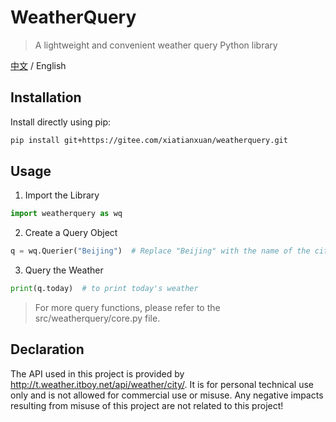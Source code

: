 # WeatherQuery
> A lightweight and convenient weather query Python library

[中文](../README.md) / English

## Installation
Install directly using pip:
```bash
pip install git+https://gitee.com/xiatianxuan/weatherquery.git
```

## Usage
1. Import the Library
```py
import weatherquery as wq
```
2. Create a Query Object
```py
q = wq.Querier("Beijing")  # Replace "Beijing" with the name of the city you want to query
```
3. Query the Weather
```py
print(q.today)  # to print today's weather
```
> For more query functions, please refer to the src/weatherquery/core.py file.

## Declaration
The API used in this project is provided by http://t.weather.itboy.net/api/weather/city/. It is for personal technical use only and is not allowed for commercial use or misuse. Any negative impacts resulting from misuse of this project are not related to this project!